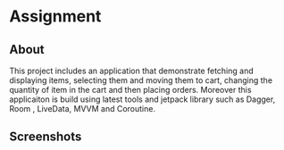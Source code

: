 # Assignment
## About 
This project includes an application that demonstrate fetching and displaying items, selecting them and moving them to cart, changing the quantity of item in the cart and then placing orders. Moreover this applicaiton is build using latest tools and jetpack library such as Dagger, Room , LiveData, MVVM and Coroutine.

## Screenshots




